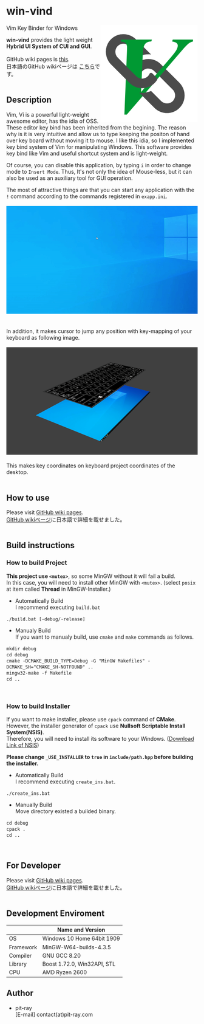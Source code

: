 # win-vind
Vim Key Binder for Windows
<img src="https://github.com/pit-ray/pit-ray.github.io/blob/master/win-vind/win-vind-icon.png?raw=true" width="256" height="256" align="right">
<br>

**win-vind** provides the light weight **Hybrid UI System of CUI and GUI**.  
<br>
GitHub wiki pages is <a href="https://github.com/pit-ray/win-vind/wiki">this</a>.  
日本語のGitHub wikiページは <a href="https://github.com/pit-ray/win-vind/wiki/%E3%83%9B%E3%83%BC%E3%83%A0-(Home-in-Japanese)">こちら</a>です。  
<br>  


## Description
Vim, Vi is a powerful light-weight awesome editor, has the idia of OSS. These editor key bind has been inherited from the begining. The reason why is it is very intuitive and allow us to type keeping the positon of hand over key board without moving it to mouse. I like this idia, so I implemented key bind system of Vim for manipulating Windows. This software provides key bind like Vim and useful shortcut system and is light-weight.

Of course,  you can disable this application, by typing `i` in order to change mode to `Insert Mode`. Thus, It's not only the idea of Mouse-less, but it can also be used as an auxiliary tool for GUI operation.

The most of attractive things are that you can start any application with the `!` command according to the commands registered in `exapp.ini`.
<br>  
<img src="https://github.com/pit-ray/pit-ray.github.io/blob/master/win-vind/cmd-demo.gif?raw=true">  
<br>
<br>
In addition, it makes cursor to jump any position with key-mapping of your keyboard as following image.  
<br>
<img src="https://github.com/pit-ray/pit-ray.github.io/blob/master/win-vind/Jump2Any-image.png?raw=true" width="512">  
<br>
This makes key coordinates on keyboard project coordinates of the desktop.  
<br>

## How to use  
Please visit <a href="https://github.com/pit-ray/win-vind/wiki/For-Users">GitHub wiki pages</a>.  
<a href="https://github.com/pit-ray/win-vind/wiki/%E4%BD%BF%E3%81%84%E6%96%B9-(For-Users-in-Japanese)">GitHub wikiページ</a>に日本語で詳細を載せました。  
<br>  
 
## Build instructions  
### How to build Project  
**This project use `<mutex>`**, so some MinGW without it will fail a build.  
In this case, you will need to install other MinGW with `<mutex>`. (select `posix` at item called **Thread** in MinGW-Installer.)


- Automatically Build  
I recommend executing `build.bat`  
``` shell
./build.bat [-debug/-release]
```

- Manualy Build  
If you want to manualy build, use `cmake` and `make` commands as follows.
```shell
mkdir debug
cd debug
cmake -DCMAKE_BUILD_TYPE=Debug -G "MinGW Makefiles" -DCMAKE_SH="CMAKE_SH-NOTFOUND" ..
mingw32-make -f Makefile
cd ..
```  
<br>  

### How to build Installer 
If you want to make installer, please use `cpack` command of **CMake**.  
However, the installer generator of `cpack` use **Nullsoft Scriptable Install System(NSIS)**.  
Therefore, you will need to install its software to your Windows. (<a href="https://nsis.sourceforge.io/Download">Download Link of NSIS</a>)  

**Please change `_USE_INSTALLER` to `true` in `include/path.hpp` before building the installer.**  

- Automatically Build  
I recommend executing `create_ins.bat`.    
```
./create_ins.bat
```

- Manually Build  
Move directory existed a builded binary.   
```shell
cd debug
cpack .
cd ..
```
<br>  

## For Developer
Please visit <a href="https://github.com/pit-ray/win-vind/wiki/For-Developers">GitHub wiki pages</a>.  
<a href="https://github.com/pit-ray/win-vind/wiki/%E9%96%8B%E7%99%BA%E8%80%85%E3%81%B8(For-Developers-in-Japanese)">GitHub wikiページ</a>に日本語で詳細を載せました。  
<br>  

## Development Enviroment
||Name and Version|
|---|---|
|OS|Windows 10 Home 64bit 1909|
|Framework|MinGW-W64-builds-4.3.5|
|Compiler|GNU GCC 8.20|
|Library|Boost 1.72.0, Win32API, STL|
|CPU|AMD Ryzen 2600|

## Author
- pit-ray  
[E-mail] contact(at)pit-ray.com

